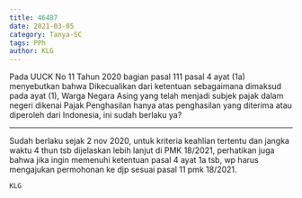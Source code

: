 ```yaml
---
title: 46487
date: 2021-03-05
category: Tanya-SC
tags: PPh
author: KLG
---
```


Pada UUCK No 11 Tahun 2020 bagian pasal 111 pasal 4 ayat (1a) menyebutkan bahwa Dikecualikan dari ketentuan sebagaimana dimaksud pada ayat (1), Warga Negara Asing yang telah menjadi subjek pajak dalam negeri dikenai Pajak Penghasilan hanya atas penghasilan yang diterima atau diperoleh dari Indonesia, ini sudah berlaku ya?

---

Sudah berlaku sejak 2 nov 2020, untuk kriteria keahlian tertentu dan jangka waktu 4 thun tsb dijelaskan lebih lanjut di PMK 18/2021, perhatikan juga bahwa jika ingin memenuhi ketentuan pasal 4 ayat 1a tsb, wp harus mengajukan permohonan ke djp sesuai pasal 11 pmk 18/2021.

`KLG`
